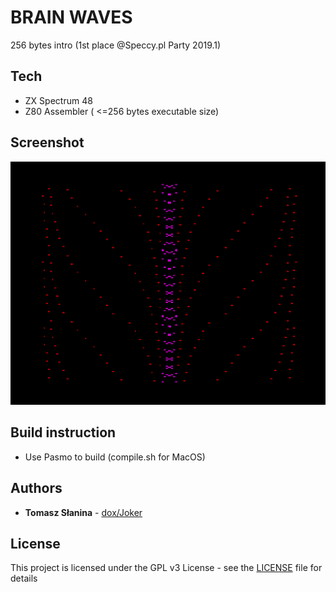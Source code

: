 # BRAIN WAVES
256 bytes intro (1st place @Speccy.pl Party 2019.1)
## Tech
* ZX Spectrum 48
* Z80 Assembler ( <=256 bytes executable size)
## Screenshot
![Screenshot](bw.png)
## Build instruction
* Use Pasmo to build (compile.sh for MacOS)

## Authors
* **Tomasz Słanina** - [dox/Joker](https://github.com/tslanina)
## License
This project is licensed under the GPL v3 License - see the [LICENSE](LICENSE) file for details

